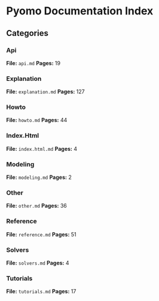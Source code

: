 # Pyomo Documentation Index

## Categories

### Api
**File:** `api.md`
**Pages:** 19

### Explanation
**File:** `explanation.md`
**Pages:** 127

### Howto
**File:** `howto.md`
**Pages:** 44

### Index.Html
**File:** `index.html.md`
**Pages:** 4

### Modeling
**File:** `modeling.md`
**Pages:** 2

### Other
**File:** `other.md`
**Pages:** 36

### Reference
**File:** `reference.md`
**Pages:** 51

### Solvers
**File:** `solvers.md`
**Pages:** 4

### Tutorials
**File:** `tutorials.md`
**Pages:** 17

